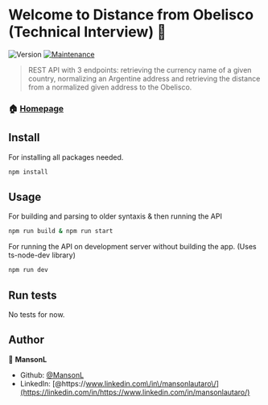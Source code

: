 # Welcome to Distance from Obelisco (Technical Interview) 👋

![Version](https://img.shields.io/badge/version-1.0.0-blue.svg?cacheSeconds=2592000)
[![Maintenance](https://img.shields.io/badge/Maintained%3F-yes-green.svg)](https://github.com/MansonL/distance-from-obelisco/graphs/commit-activity)

> REST API with 3 endpoints: retrieving the currency name of a given country, normalizing an Argentine address and retrieving the distance from a normalized given address to the Obelisco.

### 🏠 [Homepage](https://github.com/MansonL/distance-from-obelisco#readme)

## Install

For installing all packages needed.

```sh
npm install
```

## Usage

For building and parsing to older syntaxis & then running the API

```sh
npm run build & npm run start
```

For running the API on development server without building the app. (Uses ts-node-dev library)

```sh
npm run dev
```

## Run tests

No tests for now.

## Author

👤 **MansonL**

- Github: [@MansonL](https://github.com/MansonL)
- LinkedIn: [@https:\/\/www.linkedin.com\/in\/mansonlautaro\/](https://linkedin.com/in/https://www.linkedin.com/in/mansonlautaro/)
